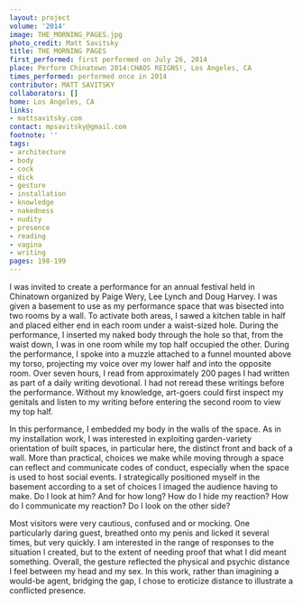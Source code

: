 ```yaml
---
layout: project
volume: '2014'
image: THE_MORNING_PAGES.jpg
photo_credit: Matt Savitsky
title: THE MORNING PAGES
first_performed: first performed on July 26, 2014
place: Perform Chinatown 2014:CHAOS REIGNS!, Los Angeles, CA
times_performed: performed once in 2014
contributor: MATT SAVITSKY
collaborators: []
home: Los Angeles, CA
links:
- mattsavitsky.com
contact: mpsavitsky@gmail.com
footnote: ''
tags:
- architecture
- body
- cock
- dick
- gesture
- installation
- knowledge
- nakedness
- nudity
- presence
- reading
- vagina
- writing
pages: 198-199
---
```


I was invited to create a performance for an annual festival held in Chinatown organized by Paige Wery, Lee Lynch and Doug Harvey. I was given a basement to use as my performance space that was bisected into two rooms by a wall. To activate both areas, I sawed a kitchen table in half and placed either end in each room under a waist-sized hole. During the performance, I inserted my naked body through the hole so that, from the waist down, I was in one room while my top half occupied the other. During the performance, I spoke into a muzzle attached to a funnel mounted above my torso, projecting my voice over my lower half and into the opposite room. Over seven hours, I read from approximately 200 pages I had written as part of a daily writing devotional. I had not reread these writings before the performance. Without my knowledge, art-goers could first inspect my genitals and listen to my writing before entering the second room to view my top half.

In this performance, I embedded my body in the walls of the space. As in my installation work, I was interested in exploiting garden-variety orientation of built spaces, in particular here, the distinct front and back of a wall. More than practical, choices we make while moving through a space can reflect and communicate codes of conduct, especially when the space is used to host social events. I strategically positioned myself in the basement according to a set of choices I imaged the audience having to make. Do I look at him? And for how long? How do I hide my reaction? How do I communicate my reaction? Do I look on the other side?

Most visitors were very cautious, confused and or mocking. One particularly daring guest, breathed onto my penis and licked it several times, but very quickly. I am interested in the range of responses to the situation I created, but to the extent of needing proof that what I did meant something. Overall, the gesture reflected the physical and psychic distance I feel between my head and my sex. In this work, rather than imagining a would-be agent, bridging the gap, I chose to eroticize distance to illustrate a conflicted presence.
